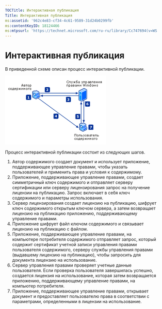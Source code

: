 ```yaml
---
TOCTitle: Интерактивная публикация
Title: Интерактивная публикация
ms:assetid: '962c4e83-cf34-4c61-9589-31d24b0299fb'
ms:contentKeyID: 18124466
ms:mtpsurl: 'https://technet.microsoft.com/ru-ru/library/Cc747694(v=WS.10)'
---
```


Интерактивная публикация
========================

В приведенной схеме описан процесс интерактивной публикации.

![](/security-updates/images/Cc747694.897e47b6-fffe-4b11-bc9f-be58539b9f19(WS.10).gif)

Процесс интерактивной публикации состоит из следующих шагов.

1.  Автор содержимого создает документ и использует приложение, поддерживающее управление правами, чтобы указать пользователей и применить права и условия к содержимому.
2.  Приложение, поддерживающее управление правами, создает симметричный ключ содержимого и отправляет серверу сертификации или серверу лицензирования запрос на получение лицензии на публикацию. Запрос включает в себя ключ содержимого и параметры использования.
3.  Сервер лицензирования создает лицензию на публикацию, шифрует ключ содержимого открытым ключом сервера, а затем возвращает лицензию на публикацию приложению, поддерживающему управление правами.
4.  Приложение шифрует файл ключом содержимого и связывает лицензию на публикацию с файлом.
5.  Приложение, поддерживающее управление правами, на компьютере потребителя содержимого отправляет запрос, который содержит сертификат учетной записи управления правами пользователя содержимого, серверу службы управления правами (выдавшему лицензию на публикацию), чтобы запросить для документа лицензию на использование.
6.  Сервер управления правами проверяет учетные данные пользователя. Если проверка пользователя завершилась успешно, создается лицензия на использование, которая затем возвращается приложению, поддерживающему управление правами, на компьютер потребителя.
7.  Приложение, поддерживающее управление правами, открывает документ и предоставляет пользователю права в соответствии с параметрами, определенными в лицензии на использование.

